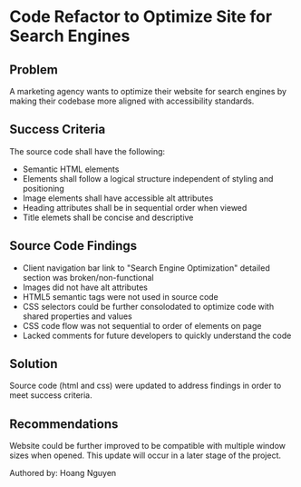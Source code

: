 # Code Refactor to Optimize Site for Search Engines

## Problem
A marketing agency wants to optimize their website for search engines by making their codebase more aligned with accessibility standards.

## Success Criteria
The source code shall have the following:
* Semantic HTML elements
* Elements shall follow a logical structure independent of styling and positioning
* Image elements shall have accessible alt attributes
* Heading attributes shall be in sequential order when viewed
* Title elemets shall be concise and descriptive

## Source Code Findings
* Client navigation bar link to "Search Engine Optimization" detailed section was broken/non-functional
* Images did not have alt attributes
* HTML5 semantic tags were not used in source code
* CSS selectors could be further consolodated to optimize code with shared properties and values
* CSS code flow was not sequential to order of elements on page
* Lacked comments for future developers to quickly understand the code

## Solution
Source code (html and css) were updated to address findings in order to meet success criteria. 

## Recommendations
Website could be further improved to be compatible with multiple window sizes when opened. This update will occur in a later stage of the project.

Authored by:
Hoang Nguyen
